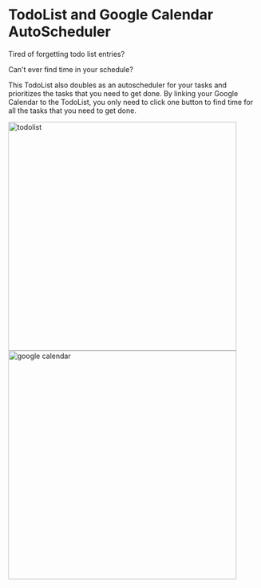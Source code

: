# TodoList and Google Calendar AutoScheduler
Tired of forgetting todo list entries? 

Can't ever find time in your schedule?

This TodoList also doubles as an autoscheduler for your tasks and prioritizes the tasks that you need to get done. By linking your Google Calendar to the TodoList, you only need to click one button to find time for all the tasks that you need to get done.

<img width="457" alt="todolist" src="https://user-images.githubusercontent.com/42393264/50674196-c66d2c80-0f98-11e9-9bf5-cbec7c39ebd0.PNG">

<img width="457" alt="google calendar" src="https://user-images.githubusercontent.com/42393264/50674260-62973380-0f99-11e9-970a-c37a61733dcc.PNG">
